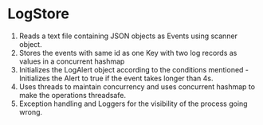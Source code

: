 # LogStore

1. Reads a text file containing JSON objects as Events using scanner object.
2. Stores the events with same id as one Key with two log records as values in a concurrent hashmap
3. Initializes the LogAlert object according to the conditions mentioned - Initializes the Alert to true if the event takes longer than 4s.
4. Uses threads to maintain concurrency and uses concurrent hashmap to make the operations threadsafe.
5. Exception handling and Loggers for the visibility of the process going wrong.
